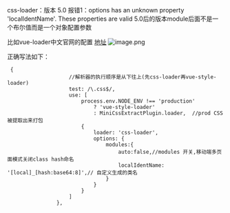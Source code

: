 css-loader：版本 5.0
报错1：options has an unknown property 'localIdentName'. These properties are valid
5.0后的版本module后面不是一个布尔值而是一个对象配置参数

比如vue-loader中文官网的配置 [地址](https://vue-loader.vuejs.org/zh/guide/css-modules.html)
![image.png](https://upload-images.jianshu.io/upload_images/9645550-297731858f13816a.png?imageMogr2/auto-orient/strip%7CimageView2/2/w/1240)


正确写法如下：
```
 {
                    //解析器的执行顺序是从下往上(先css-loader再vue-style-loader)
                    test: /\.css$/,
                    use: [
                        process.env.NODE_ENV !== 'production'
                            ? 'vue-style-loader'
                            : MiniCssExtractPlugin.loader,  //prod CSS被提取出来打包
                        {
                            loader: 'css-loader',
                            options: {
                                modules:{
                                    auto:false,//modules 开关,移动端多页面模式关闭class hash命名
                                    localIdentName: '[local]_[hash:base64:8]',// 自定义生成的类名
                                }
                            }
                        }
                    ]
                },
```
